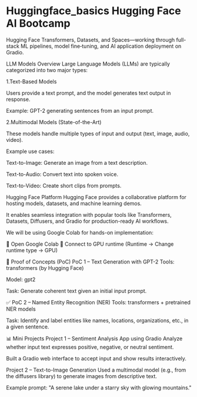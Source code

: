 # Huggingface_basics  Hugging Face AI Bootcamp  
Hugging Face Transformers, Datasets, and Spaces—working through full-stack ML pipelines, model fine‑tuning, and AI application deployment on Gradio.   


 LLM Models Overview
Large Language Models (LLMs) are typically categorized into two major types:

1.Text-Based Models

Users provide a text prompt, and the model generates text output in response.

Example: GPT-2 generating sentences from an input prompt.

2.Multimodal Models (State-of-the-Art)

These models handle multiple types of input and output (text, image, audio, video).

Example use cases:

Text-to-Image: Generate an image from a text description.

Text-to-Audio: Convert text into spoken voice.

Text-to-Video: Create short clips from prompts.

 Hugging Face Platform
Hugging Face provides a collaborative platform for hosting models, datasets, and machine learning demos.

It enables seamless integration with popular tools like Transformers, Datasets, Diffusers, and Gradio for production-ready AI workflows.

We will be using Google Colab for hands-on implementation:

🔹 Open Google Colab
🔹 Connect to GPU runtime (Runtime → Change runtime type → GPU)

🔬 Proof of Concepts (PoC)
 PoC 1 – Text Generation with GPT-2
Tools: transformers (by Hugging Face)

Model: gpt2

Task: Generate coherent text given an initial input prompt.

✅ PoC 2 – Named Entity Recognition (NER)
Tools: transformers + pretrained NER models

Task: Identify and label entities like names, locations, organizations, etc., in a given sentence.

📊 Mini Projects
 Project 1 – Sentiment Analysis App using Gradio
Analyze whether input text expresses positive, negative, or neutral sentiment.

Built a Gradio web interface to accept input and show results interactively.

 Project 2 – Text-to-Image Generation
Used a multimodal model (e.g., from the diffusers library) to generate images from descriptive text.

Example prompt: "A serene lake under a starry sky with glowing mountains."

